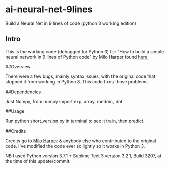 # ai-neural-net-9lines

Build a Neural Net in 9 lines of code (python 3 working edition)

## Intro

This is the working code (debugged for Python 3) for "How to build a simple neural network in 9 lines of Python code" by Milo Harper found [here.](https://medium.com/technology-invention-and-more/how-to-build-a-simple-neural-network-in-9-lines-of-python-code-cc8f23647ca1)

##Overview

There were a few bugs, mainly syntax issues, with the original code that stopped it from working in Python 3. This code fixes those problems. 

##Dependencies

Just Numpy, from numpy import exp, array, random, dot

##Usage

Run python short_version.py in terminal to see it train, then predict.

##Credits

Credits go to [Milo Harper](https://github.com/miloharper) & anybody else who contributed to the original code. I've modified the code ever so lightly so it works in Python 3.

NB I used Python version 3.7.1 + Sublime Text 3 version 3.2.1, Build 3207, at the time of this update/commit.